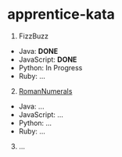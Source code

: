 # apprentice-kata

1. FizzBuzz
  - Java: <strong>DONE</strong>
  - JavaScript: <strong>DONE</strong>
  - Python: In Progress
  - Ruby: ...

2. <a href="http://agilekatas.co.uk/katas/romannumerals-kata">RomanNumerals</a>
  - Java: ...
  - JavaScript: ...
  - Python: ...
  - Ruby: ...
  
3. ...
 
  
